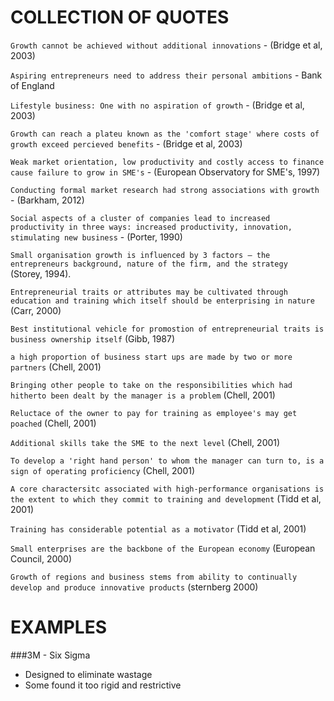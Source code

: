 COLLECTION OF QUOTES
====================

`Growth cannot be achieved without additional innovations` - (Bridge et al, 2003)

`Aspiring entrepreneurs need to address their personal ambitions` - Bank of England

`Lifestyle business: One with no aspiration of growth` - (Bridge et al, 2003)

`Growth can reach a plateu known as the 'comfort stage' where costs of growth exceed percieved benefits` - (Bridge et al, 2003)

`Weak market orientation, low productivity and costly access to finance cause failure to grow in SME's` - (European Observatory for SME's, 1997)

`Conducting formal market research had strong associations with growth` - (Barkham, 2012)

`Social aspects of a cluster of companies lead to increased productivity in three ways: increased productivity, innovation, stimulating new business` - (Porter, 1990)

`Small organisation growth is influenced by 3 factors – the entrepreneurs background, nature of the firm, and the strategy ` (Storey, 1994).

`Entrepreneurial traits or attributes may be cultivated through education and training which itself should be enterprising in nature` (Carr, 2000)

`Best institutional vehicle for promostion of entrepreneurial traits is business ownership itself` (Gibb, 1987)

`a high proportion of business start ups are made by two or more partners` (Chell, 2001)

`Bringing other people to take on the responsibilities which had hitherto been dealt by the manager is a problem` (Chell, 2001)

`Reluctace of the owner to pay for training as employee's may get poached` (Chell, 2001)

`Additional skills take the SME to the next level` (Chell, 2001)

`To develop a 'right hand person' to whom the manager can turn to, is a sign of operating proficiency` (Chell, 2001)

`A core charactersitc associated with high-performance organisations is the extent to which they commit to training and development` (Tidd et al, 2001) 

`Training has considerable potential as a motivator` (Tidd et al, 2001)

`Small enterprises are the backbone of the European economy` (European Council, 2000)

`Growth of regions and business stems from ability to continually develop and produce innovative products` (sternberg 2000)


EXAMPLES
========

###3M - Six Sigma
* Designed to eliminate wastage
* Some found it too rigid and restrictive